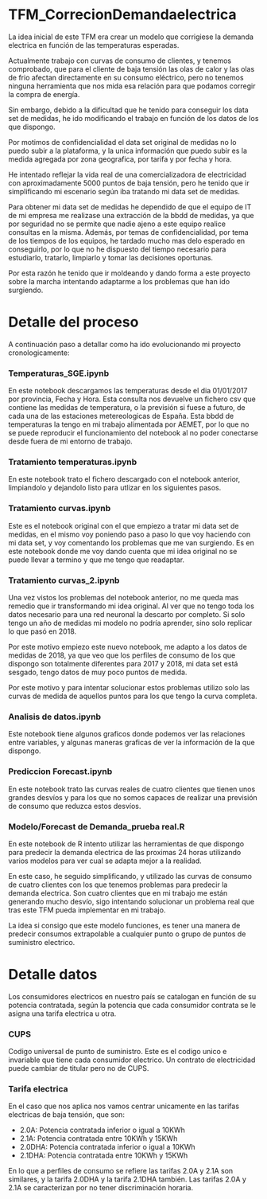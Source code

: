 # TFM_CorrecionDemandaelectrica

La idea inicial de este TFM era crear un modelo que corrigiese la demanda electrica en función de las temperaturas esperadas. 

Actualmente trabajo con curvas de consumo de clientes, y tenemos comprobado, que para el cliente de baja tensión las olas de calor y las olas de frio afectan directamente en su consumo eléctrico, pero no tenemos ninguna herramienta que nos mida esa relación para que podamos corregir la compra de energía.

Sin embargo, debido a la dificultad que he tenido para conseguir los data set de medidas, he ido modificando el trabajo en función de los datos de los que dispongo.

Por motimos de confidencialidad el data set original de medidas no lo puedo subir a la plataforma, y la unica información que puedo subir es la medida agregada por zona geografica, por tarifa y por fecha y hora. 

He intentado reflejar la vida real de una comercializadora de electricidad con aproximadamente 5000 puntos de baja tensión, pero he tenido que ir simplificando mi escenario según iba tratando mi data set de medidas. 

Para obtener mi data set de medidas he dependido de que el equipo de IT de mi empresa me realizase una extracción de la bbdd de medidas, ya que por seguridad no se permite que nadie ajeno a este equipo realice consultas en la misma. Además, por temas de confidencialidad, por tema de los tiempos de los equipos, he tardado mucho mas delo esperado en conseguirlo, por lo que no he dispuesto del tiempo necesario para estudiarlo, tratarlo, limpiarlo y tomar las decisiones oportunas.

Por esta razón he tenido que ir moldeando y dando forma a este proyecto sobre la marcha intentando adaptarme a los problemas que han ido surgiendo.

# Detalle del proceso

A continuación paso a detallar como ha ido evolucionando mi proyecto cronologicamente: 

### Temperaturas_SGE.ipynb

En este notebook descargamos las temperaturas desde el dia 01/01/2017 por provincia, Fecha y Hora. Esta consulta nos devuelve un fichero csv que contiene las medidas de temperatura, o la previsión si fuese a futuro, de cada una de las estaciones metereologicas de España. Esta bbdd de temperaturas la tengo en mi trabajo alimentada por AEMET, por lo que no se puede reproducir el funcionamiento del notebook al no poder conectarse desde fuera de mi entorno de trabajo.

### Tratamiento temperaturas.ipynb

En este notebook trato el fichero descargado con el notebook anterior, limpiandolo y dejandolo listo para utlizar en los siguientes pasos.

### Tratamiento curvas.ipynb

Este es el notebook original con el que empiezo a tratar mi data set de medidas, en el mismo voy poniendo paso a paso lo que voy haciendo con mi data set, y voy comentando los problemas que me van surgiendo. Es en este notebook donde me voy dando cuenta que mi idea original no se puede llevar a termino y que me tengo que readaptar.

### Tratamiento curvas_2.ipynb

Una vez vistos los problemas del notebook anterior, no me queda mas remedio que ir transformando mi idea original. Al ver que no tengo toda los datos necesario para una red neuronal la descarto por completo. Si solo tengo un año de medidas mi modelo no podría aprender, sino solo replicar lo que pasó en 2018.

Por este motivo empiezo este nuevo notebook, me adapto a los datos de medidas de 2018, ya que veo que los perfiles de consumo de los que dispongo son totalmente diferentes para 2017 y 2018, mi data set está sesgado, tengo datos de muy poco puntos de medida. 

Por este motivo y para intentar solucionar estos problemas utilizo solo las curvas de medida de aquellos puntos para los que tengo la curva completa.

### Analisis de datos.ipynb

Este notebook tiene algunos graficos donde podemos ver las relaciones entre variables, y algunas maneras graficas de ver la información de la que dispongo.

### Prediccion Forecast.ipynb

En este notebook trato las curvas reales de cuatro clientes que tienen unos grandes desvíos y para los que no somos capaces de realizar una previsión de consumo que reduzca estos desvíos.

### Modelo/Forecast de Demanda_prueba real.R

En este notebook de R intento utilizar las herramientas de que dispongo para predecir la demanda electrica de las proximas 24 horas utilizando varios modelos para ver cual se adapta mejor a la realidad.

En este caso, he seguido simplificando, y utilizado las curvas de consumo de cuatro clientes con los que tenemos problemas para predecir la demanda electrica. Son cuatro clientes que en mi trabajo me están generando mucho desvío, sigo intentando solucionar un problema real que tras este TFM pueda implementar en mi trabajo.

La idea si consigo que este modelo funciones, es tener una manera de predecir consumos extrapolable a cualquier punto o grupo de puntos de suministro electrico.

# Detalle datos

Los consumidores electricos en nuestro país se catalogan en función de su potencia contratada, según la potencia que cada consumidor contrata se le asigna una tarifa electrica u otra. 

### CUPS

Codigo universal de punto de suministro. Este es el codigo unico e invariable que tiene cada consumidor electrico. Un contrato de electricidad puede cambiar de titular pero no de CUPS. 

### Tarifa electrica

En el caso que nos aplica nos vamos centrar unicamente en las tarifas electricas de baja tensión, que son:

- 2.0A: Potencia contratada inferior o igual a 10KWh
- 2.1A: Potencia contratada entre 10KWh y 15KWh
- 2.0DHA: Potencia contratada inferior o igual a 10KWh
- 2.1DHA: Potencia contratada entre 10KWh y 15KWh

En lo que a perfiles de consumo se refiere las tarifas 2.0A y 2.1A son similares, y la tarifa 2.0DHA y la tarifa 2.1DHA también. Las tarifas 2.0A y 2.1A se caracterizan por no tener discriminación horaria.

